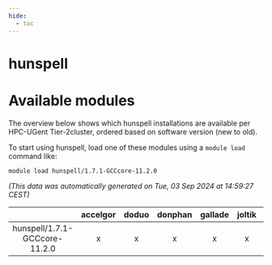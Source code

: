 ```yaml
---
hide:
  - toc
---
```


hunspell
========

# Available modules


The overview below shows which hunspell installations are available per HPC-UGent Tier-2cluster, ordered based on software version (new to old).

To start using hunspell, load one of these modules using a `module load` command like:

```shell
module load hunspell/1.7.1-GCCcore-11.2.0
```

*(This data was automatically generated on Tue, 03 Sep 2024 at 14:59:27 CEST)*  

| |accelgor|doduo|donphan|gallade|joltik|shinx|skitty|
| :---: | :---: | :---: | :---: | :---: | :---: | :---: | :---: |
|hunspell/1.7.1-GCCcore-11.2.0|x|x|x|x|x|-|x|
